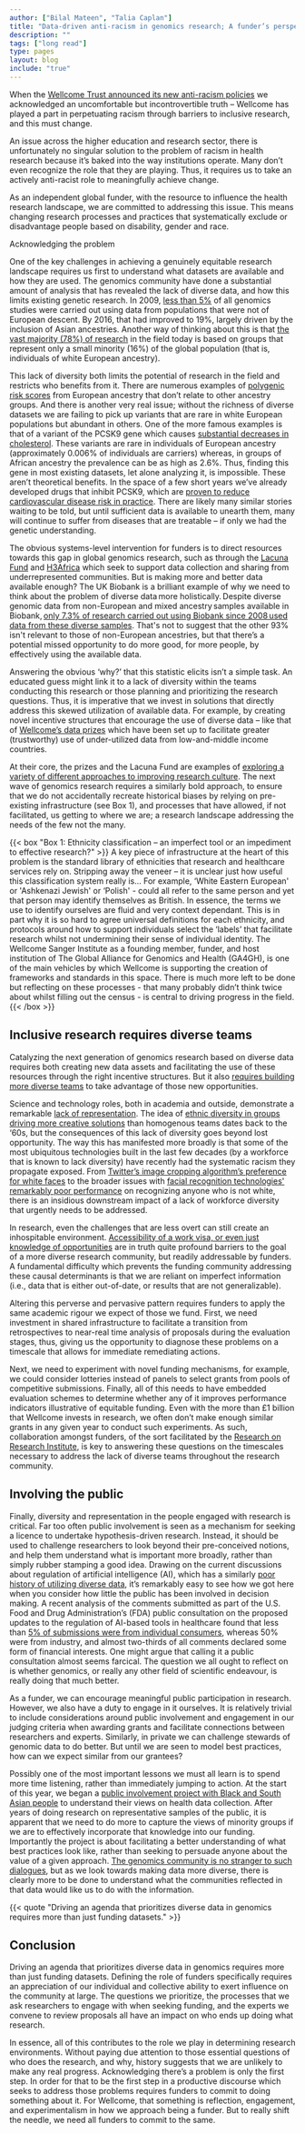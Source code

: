 ```yaml
---
author: ["Bilal Mateen", "Talia Caplan"]
title: "Data-driven anti-racism in genomics research; A funder’s perspective "
description: ""
tags: ["long read"]
type: pages
layout: blog
include: "true"
---
```


When the [Wellcome Trust announced its new anti-racism policies](https://www.nature.com/articles/d41586-021-01582-y) we acknowledged an uncomfortable but incontrovertible truth – Wellcome has played a part in perpetuating racism through barriers to inclusive research, and this must change.

An issue across the higher education and research sector, there is unfortunately no singular solution to the problem of racism in health research because it’s baked into the way institutions operate. Many don’t even recognize the role that they are playing. Thus, it requires us to take an actively anti-racist role to meaningfully achieve change.

As an independent global funder, with the resource to influence the health research landscape, we are committed to addressing this issue. This means changing research processes and practices that systematically exclude or disadvantage people based on disability, gender and race.

Acknowledging the problem

One of the key challenges in achieving a genuinely equitable research landscape requires us first to understand what datasets are available and how they are used. The genomics community have done a substantial amount of analysis that has revealed the lack of diverse data, and how this limits existing genetic research. In 2009, [less than 5%](https://pubmed.ncbi.nlm.nih.gov/19836853/) of all genomics studies were carried out using data from populations that were not of European descent. By 2016, that had improved to 19%, largely driven by the inclusion of Asian ancestries. Another way of thinking about this is that [the vast majority (78%) of research](https://www.fredhutch.org/en/news/center-news/2019/06/lack-diversity-genetic-research-problem.html) in the field today is based on groups that  represent only a small minority (16%) of the global population (that is, individuals of white European ancestry).

This lack of diversity both limits the potential of research in the field and restricts who benefits from it. There are numerous examples of [polygenic risk scores](https://www.genome.gov/Health/Genomics-and-Medicine/Polygenic-risk-scores) from European ancestry that don’t relate to other ancestry groups. And there is another very real issue; without the richness of diverse datasets we are failing to pick up variants that are rare in white European populations but abundant in others. One of the more famous examples is that of a variant of the PCSK9 gene which causes [substantial decreases in cholesterol](https://pubmed.ncbi.nlm.nih.gov/15654334/). These variants are rare in individuals of European ancestry (approximately 0.006% of individuals are carriers) whereas, in groups of African ancestry the prevalence can be as high as 2.6%. Thus, finding this gene in most existing datasets, let alone analyzing it, is impossible. These aren’t theoretical benefits. In the space of a few short years we’ve already developed drugs that inhibit PCSK9, which are [proven to reduce cardiovascular disease risk in practice](https://pubmed.ncbi.nlm.nih.gov/28304224/). There are likely many similar stories waiting to be told, but until sufficient data is available to unearth them, many will continue to suffer from diseases that are treatable – if only we had the genetic understanding.

The obvious systems-level intervention for funders is to direct resources towards this gap in global genomics research, such as through the [Lacuna Fund](https://lacunafund.org/) and [H3Africa](https://h3africa.org/) which seek to support data collection and sharing from underrepresented communities. But is making more and better data available enough? The UK Biobank is a brilliant example of why we need to think about the problem of diverse data more holistically. Despite diverse genomic data from non-European and mixed ancestry samples available in Biobank, [only 7.3% of research carried out using Biobank since 2008 used data from these diverse samples](https://www.cell.com/cell/fulltext/S0092-8674(19)31002-5?_returnURL=https://linkinghub.elsevier.com/retrieve/pii/S0092867419310025?showall=true). That's not to suggest that the other 93% isn't relevant to those of non-European ancestries, but that there’s a potential missed opportunity to do more good, for more people, by effectively using the available data.

Answering the obvious ‘why?’ that this statistic elicits isn’t a simple task. An educated guess might link it to a lack of diversity within the teams conducting this research or those planning and prioritizing the research questions. Thus, it is imperative that we invest in solutions that directly address this skewed utilization of available data. For example, by creating novel incentive structures that encourage the use of diverse data – like that of [Wellcome’s data prizes](https://wellcome.org/what-we-do/data-science-and-health-trustworthy-data-science/wellcome-data-prizes) which have been set up to facilitate greater (trustworthy) use of under-utilized data from low-and-middle income countries.

At their core, the prizes and the Lacuna Fund are examples of [exploring a variety of different approaches to improving research culture](https://www.socialfinance.org.uk/blogs/eyes-data-prize). The next wave of genomics research requires a similarly bold approach, to ensure that we do not accidentally recreate historical biases by relying on pre-existing infrastructure (see Box 1), and processes that have allowed, if not facilitated, us getting to where we are; a research landscape addressing the needs of the few not the many.

{{< box "​Box 1: Ethnicity classification – an imperfect tool or an impediment to effective research?" >}}
A key piece of infrastructure at the heart of this problem is the standard library of ethnicities that research and healthcare services rely on. Stripping away the veneer – it is unclear just how useful this classification system really is... For example, ‘White Eastern European' or 'Ashkenazi Jewish' or ‘Polish' - could all refer to the same person and yet that person may identify themselves as British. In essence, the terms we use to identify ourselves are fluid and very context dependant. This is in part why it is so hard to agree universal definitions for each ethnicity, and protocols around how to support individuals select the ‘labels’ that facilitate research whilst not undermining their sense of individual identity. The Wellcome Sanger Institute as a founding member, funder, and host institution of The Global Alliance for Genomics and Health (GA4GH), is one of the main vehicles by which Wellcome is supporting the creation of frameworks and standards in this space. There is much more left to be done but reflecting on these processes - that many probably didn’t think twice about whilst filling out the census - is central to driving progress in the field.
{{< /box >}}

## Inclusive research requires diverse teams

Catalyzing the next generation of genomics research based on diverse data requires both creating new data assets and facilitating the use of these resources through the right incentive structures. But it also [requires building more diverse teams](https://www.nature.com/articles/d41586-018-07415-9) to take advantage of those new opportunities.

Science and technology roles, both in academia and outside, demonstrate a remarkable [lack of representation](https://www.voced.edu.au/content/ngv:47398). The idea of [ethnic diversity in groups driving more creative solutions](https://journals.aom.org/doi/abs/10.5465/ambpp.1992.17515639?journalCode=amproc) than homogenous teams dates back to the ‘60s, but the consequences of this lack of diversity goes beyond lost opportunity. The way this has manifested more broadly is that some of the most ubiquitous technologies built in the last few decades (by a workforce that is known to lack diversity) have recently had the systematic racism they propagate exposed. From [Twitter’s image cropping algorithm’s preference for white faces](https://blog.twitter.com/engineering/en_us/topics/insights/2021/sharing-learnings-about-our-image-cropping-algorithm) to the broader issues with [facial recognition technologies' remarkably poor performance](https://www.media.mit.edu/publications/actionable-auditing-investigating-the-impact-of-publicly-naming-biased-performance-results-of-commercial-ai-products/) on recognizing anyone who is not white, there is an insidious downstream impact of a lack of workforce diversity that urgently needs to be addressed.

In research, even the challenges that are less overt can still create an inhospitable environment. [Accessibility of a work visa, or even just knowledge of opportunities](https://www.frontiersin.org/articles/10.3389/fgene.2019.00331/full) are in truth quite profound barriers to the goal of a more diverse research community, but readily addressable by funders. A fundamental difficulty which prevents the funding community addressing these causal determinants is that we are reliant on imperfect information (i.e., data that is either out-of-date, or results that are not generalizable).

Altering this perverse and pervasive pattern requires funders to apply the same academic rigour we expect of those we fund. First, we need investment in shared infrastructure to facilitate a transition from retrospectives to near-real time analysis of proposals during the evaluation stages, thus, giving us the opportunity to diagnose these problems on a timescale that allows for immediate remediating actions.

Next, we need to experiment with novel funding mechanisms, for example, we could consider lotteries instead of panels to select grants from pools of competitive submissions. Finally, all of this needs to have embedded evaluation schemes to determine whether any of it improves performance indicators illustrative of equitable funding. Even with the more than £1 billion that Wellcome invests in research, we often don’t make enough similar grants in any given year to conduct such experiments. As such, collaboration amongst funders, of the sort facilitated by the [Research on Research Institute](https://researchonresearch.org/about), is key to answering these questions on the timescales necessary to address the lack of diverse teams throughout the research community.

## Involving the public

Finally, diversity and representation in the people engaged with research is critical. Far too often public involvement is seen as a mechanism for seeking a licence to undertake hypothesis-driven research. Instead, it should be used to challenge researchers to look beyond their pre-conceived notions, and help them understand what is important more broadly, rather than simply rubber stamping a good idea.
Drawing on the current discussions about regulation of artificial intelligence (AI), which has a similarly [poor history of utilizing diverse data](https://jamanetwork.com/journals/jama/article-abstract/2770833), it’s remarkably easy to see how we got here when you consider how little the public has been involved in decision making. A recent analysis of the comments submitted as part of the  U.S. Food and Drug Administration’s  (FDA) public consultation on the proposed updates to the regulation of AI-based tools in healthcare found that less than [5% of submissions were from individual consumers](https://bmjopen.bmj.com/content/10/10/e039969), whereas 50% were from industry, and almost two-thirds of all comments declared some form of financial interests. One might argue that calling it a public consultation almost seems farcical. The question we all ought to reflect on is whether genomics, or really any other field of scientific endeavour, is really doing that much better.

As a funder, we can encourage meaningful public participation in research. However, we also have a duty to engage in it ourselves. It is relatively trivial to include considerations around public involvement and engagement in our judging criteria when awarding grants and facilitate connections between researchers and experts. Similarly, in private we can challenge stewards of genomic data to do better. But until we are seen to model best practices, how can we expect similar from our grantees?

Possibly one of the most important lessons we must all learn is to spend more time listening, rather than immediately jumping to action. At the start of this year, we began a [public involvement project with Black and South Asian people](https://understandingpatientdata.org.uk/news/listening-black-south-asian-peoples-views-health-data) to understand their views on health data collection. After years of doing research on representative samples of the public, it is apparent that we need to do more to capture the views of minority groups if we are to effectively incorporate that knowledge into our funding. Importantly the project is about facilitating a better understanding of what best practices look like, rather than seeking to persuade anyone about the value of a given approach. [The genomics community is no stranger to such dialogues](https://www.genomicsengland.co.uk/news/public-dialogue-report-published), but as we look towards making data more diverse, there is clearly more to be done to understand what the communities reflected in that data would like us to do with the information.

{{< quote "Driving an agenda that prioritizes diverse data in genomics requires more than just funding datasets." >}}


## Conclusion

Driving an agenda that prioritizes diverse data in genomics requires more than just funding datasets. Defining the role of funders specifically requires an appreciation of our individual and collective ability to exert influence on the community at large. The questions we prioritize, the processes that we ask researchers to engage with when seeking funding, and the experts we convene to review proposals all have an impact on who ends up doing what research.

In essence, all of this contributes to the role we play in determining research environments. Without paying due attention to those essential questions of who does the research, and why, history suggests that we are unlikely to make any real progress. Acknowledging there’s a problem is only the first step. In order for that to be the first step in a productive discourse which seeks to address those problems requires funders to commit to doing something about it. For Wellcome, that something is reflection, engagement, and experimentalism in how we approach being a funder. But to really shift the needle, we need all funders to commit to the same.